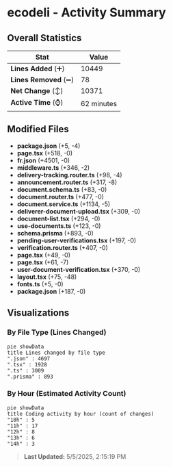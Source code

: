 # ecodeli - Activity Summary 

## Overall Statistics

| Stat                   | Value                                                             |
| ---------------------- | ----------------------------------------------------------------- |
| **Lines Added** (➕)   | 10449                                          |
| **Lines Removed** (➖) | 78                                        |
| **Net Change** (↕)    | 10371                |
| **Active Time** (⌚)   | 62 minutes |


## Modified Files
- **package.json** (+5, -4)
- **page.tsx** (+518, -0)
- **fr.json** (+4501, -0)
- **middleware.ts** (+346, -2)
- **delivery-tracking.router.ts** (+98, -4)
- **announcement.router.ts** (+317, -8)
- **document.schema.ts** (+83, -0)
- **document.router.ts** (+477, -0)
- **document.service.ts** (+1134, -5)
- **deliverer-document-upload.tsx** (+309, -0)
- **document-list.tsx** (+294, -0)
- **use-documents.ts** (+123, -0)
- **schema.prisma** (+893, -0)
- **pending-user-verifications.tsx** (+197, -0)
- **verification.router.ts** (+407, -0)
- **page.tsx** (+49, -0)
- **page.tsx** (+61, -7)
- **user-document-verification.tsx** (+370, -0)
- **layout.tsx** (+75, -48)
- **fonts.ts** (+5, -0)
- **package.json** (+187, -0)

## Visualizations

### By File Type (Lines Changed)

```mermaid
pie showData
title Lines changed by file type
".json" : 4697
".tsx" : 1928
".ts" : 3009
".prisma" : 893
```

### By Hour (Estimated Activity Count)

```mermaid
pie showData
title Coding activity by hour (count of changes)
"10h" : 5
"11h" : 17
"12h" : 8
"13h" : 6
"14h" : 3
```


> **Last Updated:** 5/5/2025, 2:15:19 PM